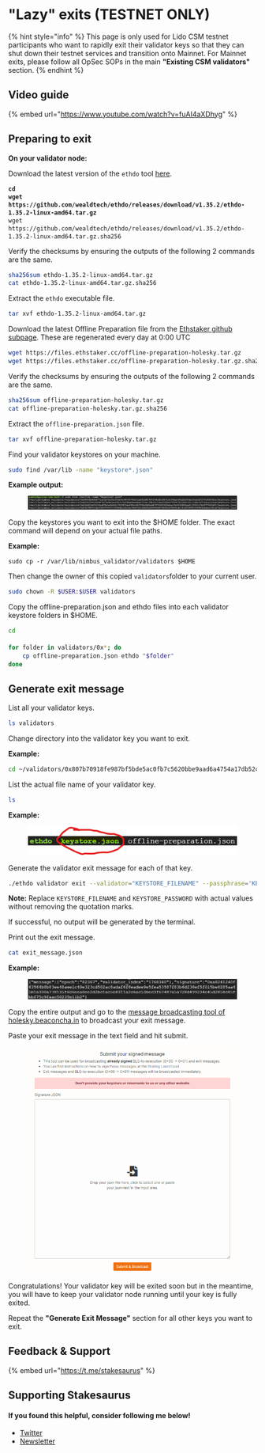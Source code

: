 # "Lazy" exits (TESTNET ONLY)

{% hint style="info" %}
This page is only used for Lido CSM testnet participants who want to rapidly exit their validator keys so that they can shut down their testnet services and transition onto Mainnet. For Mainnet exits, please follow all OpSec SOPs in the main **"Existing CSM validators"** section.
{% endhint %}

## Video guide

{% embed url="https://www.youtube.com/watch?v=fuAI4aXDhyg" %}

## Preparing to exit

**On your validator node:**

Download the latest version of the `ethdo` tool [here](https://github.com/wealdtech/ethdo/releases).

<pre class="language-sh"><code class="lang-sh"><strong>cd
</strong><strong>wget https://github.com/wealdtech/ethdo/releases/download/v1.35.2/ethdo-1.35.2-linux-amd64.tar.gz
</strong>wget https://github.com/wealdtech/ethdo/releases/download/v1.35.2/ethdo-1.35.2-linux-amd64.tar.gz.sha256
</code></pre>

Verify the checksums by ensuring the outputs of the following 2 commands are the same.

```sh
sha256sum ethdo-1.35.2-linux-amd64.tar.gz
cat ethdo-1.35.2-linux-amd64.tar.gz.sha256
```

Extract the `ethdo` executable file.

```sh
tar xvf ethdo-1.35.2-linux-amd64.tar.gz
```

Download the latest Offline Preparation file from the [Ethstaker github subpage](https://github.com/eth-educators/ethstaker-guides/blob/main/voluntary-exit.md#prepared-alternative). These are regenerated every day at 0:00 UTC

```sh
wget https://files.ethstaker.cc/offline-preparation-holesky.tar.gz
wget https://files.ethstaker.cc/offline-preparation-holesky.tar.gz.sha256
```

Verify the checksums by ensuring the outputs of the following 2 commands are the same.

```sh
sha256sum offline-preparation-holesky.tar.gz
cat offline-preparation-holesky.tar.gz.sha256 
```

Extract the `offline-preparation.json` file.

```sh
tar xvf offline-preparation-holesky.tar.gz
```

Find your validator keystores on your machine.

```sh
sudo find /var/lib -name "keystore*.json"
```

**Example output:**

<figure><img src="../../../.gitbook/assets/image (16).png" alt=""><figcaption></figcaption></figure>

Copy the keystores you want to exit into the $HOME folder. The exact command will depend on your actual file paths.

**Example:**

```
sudo cp -r /var/lib/nimbus_validator/validators $HOME
```

Then change the owner of this copied `validators`folder to your current user.

```sh
sudo chown -R $USER:$USER validators
```

Copy the offline-preparation.json and ethdo files into each validator keystore folders in $HOME.

```sh
cd

for folder in validators/0x*; do
    cp offline-preparation.json ethdo "$folder"
done
```

## Generate exit message

List all your validator keys.

```sh
ls validators
```

Change directory into the validator key you want to exit.

**Example:**

```sh
cd ~/validators/0x807b70918fe987bf5bde5ac0fb7c5620bbe9aad6a4754a17db52c73ed7208a5ffb9f5fa78d1b7c11e827d71b3ccc03ce 
```

List the actual file name of your validator key.

```sh
ls
```

**Example:**

<figure><img src="../../../.gitbook/assets/image (1) (1).png" alt=""><figcaption></figcaption></figure>

Generate the validator exit message for each of that key.

```sh
./ethdo validator exit --validator="KEYSTORE_FILENAME" --passphrase='KEYSTORE_PASSWORD' --json --offline > exit_message.json
```

**Note:** Replace `KEYSTORE_FILENAME` and `KEYSTORE_PASSWORD` with actual values without removing the quotation marks.

If successful, no output will be generated by the terminal.

Print out the exit message.

```sh
cat exit_message.json
```

**Example:**

<figure><img src="../../../.gitbook/assets/image (2) (1).png" alt=""><figcaption></figcaption></figure>

Copy the entire output and go to the [message broadcasting tool of holesky.beaconcha.in](https://holesky.beaconcha.in/tools/broadcast) to broadcast your exit message.

Paste your exit message in the text field and hit submit.

<figure><img src="../../../.gitbook/assets/image (3) (1).png" alt=""><figcaption></figcaption></figure>

Congratulations! Your validator key will be exited soon but in the meantime, you will have to keep your validator node running until your key is fully exited.&#x20;

Repeat the **"Generate Exit Message"** section for all other keys you want to exit.&#x20;

## Feedback & Support

{% embed url="https://t.me/stakesaurus" %}

## Supporting Stakesaurus

#### If you found this helpful, consider following me below!

* [Twitter](https://twitter.com/stakesaurus)
* [Newsletter](https://stakesaurus.beehiiv.com/)

